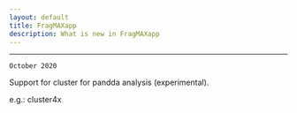 ```yaml
---
layout: default
title: FragMAXapp
description: What is new in FragMAXapp
---
```


***


```
October 2020
```
Support for cluster for pandda analysis (experimental). 

e.g.: cluster4x

